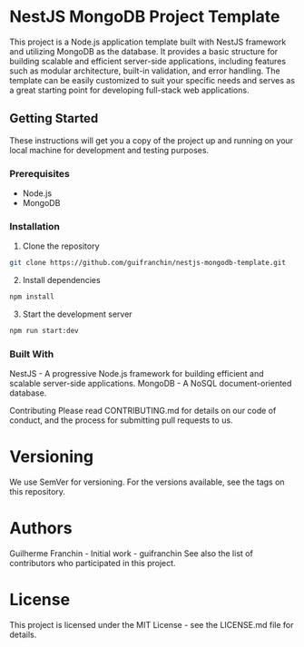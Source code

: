 # NestJS MongoDB Project Template

This project is a Node.js application template built with NestJS framework and utilizing MongoDB as the database. It provides a basic structure for building scalable and efficient server-side applications, including features such as modular architecture, built-in validation, and error handling. The template can be easily customized to suit your specific needs and serves as a great starting point for developing full-stack web applications.

## Getting Started

These instructions will get you a copy of the project up and running on your local machine for development and testing purposes.

### Prerequisites

- Node.js
- MongoDB

### Installation

1. Clone the repository
```bash
git clone https://github.com/guifranchin/nestjs-mongodb-template.git
```

2. Install dependencies
```bash
npm install
```

3. Start the development server
```bash
npm run start:dev
```

### Built With
 NestJS - A progressive Node.js framework for building efficient and scalable server-side applications.
 MongoDB - A NoSQL document-oriented database.

Contributing
Please read CONTRIBUTING.md for details on our code of conduct, and the process for submitting pull requests to us.

# Versioning
We use SemVer for versioning. For the versions available, see the tags on this repository.

# Authors
Guilherme Franchin - Initial work - guifranchin
See also the list of contributors who participated in this project.

# License
This project is licensed under the MIT License - see the LICENSE.md file for details.
